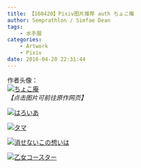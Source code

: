 ```yaml
---
title: 【160420】Pixiv图片推荐 auth ちょこ庵
author: Semprathlon / Simfae Dean
tags:
	- 水手服
categories:
	- Artwork
	- Pixiv
date: 2016-04-20 22:31:44
---
```

作者头像：  
[![ちょこ庵](__ASSETS_HOST_NAME__/2016/04/8626286.png)](http://www.pixiv.net/member_illust.php?mode=medium&illust_id=47104862)  
<em>【点击图片可前往原作网页】</em>  

[![はろいあ](__ASSETS_HOST_NAME__/2016/04/46831736_p0.jpg)](http://www.pixiv.net/member_illust.php?mode=medium&illust_id=46831736)  
<!--more-->

[![タマ](__ASSETS_HOST_NAME__/2016/04/46858357_p0.png)](http://www.pixiv.net/member_illust.php?mode=medium&illust_id=46858357)

[![消せないこの想いは](__ASSETS_HOST_NAME__/2016/04/53357546_p0-1.png)](http://www.pixiv.net/member_illust.php?mode=medium&illust_id=53357546)

[![乙女コースター](__ASSETS_HOST_NAME__/2016/04/55381202_p0.png)](http://www.pixiv.net/member_illust.php?mode=medium&illust_id=55381202)

